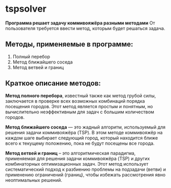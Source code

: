 # tspsolver

**Программа решает задачу коммивояжёра разными методами** 
От пользователя требуется ввести метод, которым будет решаться задача.

## Методы, применяемые в программе:
1. Полный перебор
2. Метод ближайшего соседа
3. Метод ветвей и границ 


## Краткое описание методов:

**Метод полного перебора**, известный также как метод грубой силы, заключается в проверке всех возможных комбинаций порядка посещения городов. 
Этот метод является простым и понятным, но вычислительно неэффективным для задач с большим количеством городов.

**Метод ближайшего соседа** — это жадный алгоритм, используемый для решения задачи коммивояжёра (TSP). В этом методе коммивояжёр на каждом шаге выбирает следующий город, 
который находится ближе всего к текущему положению, пока не будут посещены все города.

**Метод ветвей и границ** – это алгоритмическая парадигма, применяемая для решения задачи коммивояжёра (TSP) и других комбинаторных оптимизационных задач. 
Этот метод использует систематический подход к разбиению проблемы на подзадачи (ветви) и применению ограничений (границ), чтобы избежать рассмотрения явно неоптимальных решений.

